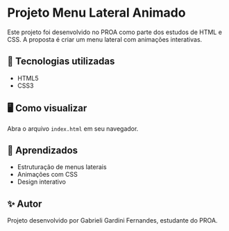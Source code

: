 # Projeto Menu Lateral Animado

Este projeto foi desenvolvido no PROA como parte dos estudos de HTML e CSS.
A proposta é criar um menu lateral com animações interativas.

## 🚀 Tecnologias utilizadas
- HTML5
- CSS3

## 🖥️ Como visualizar
Abra o arquivo `index.html` em seu navegador.

## 📌 Aprendizados
- Estruturação de menus laterais
- Animações com CSS
- Design interativo

## ✨ Autor
Projeto desenvolvido por Gabrieli Gardini Fernandes, estudante do PROA.
